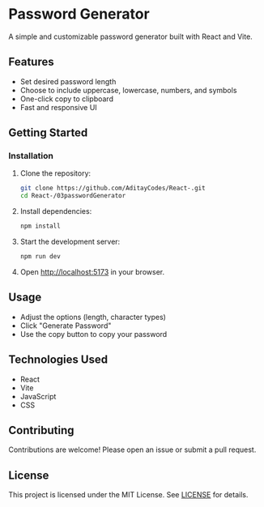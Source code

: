 # Password Generator

A simple and customizable password generator built with React and Vite.

## Features

- Set desired password length
- Choose to include uppercase, lowercase, numbers, and symbols
- One-click copy to clipboard
- Fast and responsive UI

## Getting Started

### Installation

1. Clone the repository:
    ```bash
    git clone https://github.com/AditayCodes/React-.git
    cd React-/03passwordGenerator
    ```

2. Install dependencies:
    ```bash
    npm install
    ```

3. Start the development server:
    ```bash
    npm run dev
    ```

4. Open [http://localhost:5173](http://localhost:5173) in your browser.

## Usage

- Adjust the options (length, character types)
- Click "Generate Password"
- Use the copy button to copy your password

## Technologies Used

- React
- Vite
- JavaScript
- CSS

## Contributing

Contributions are welcome! Please open an issue or submit a pull request.

## License

This project is licensed under the MIT License. See [LICENSE](../LICENSE) for details.


